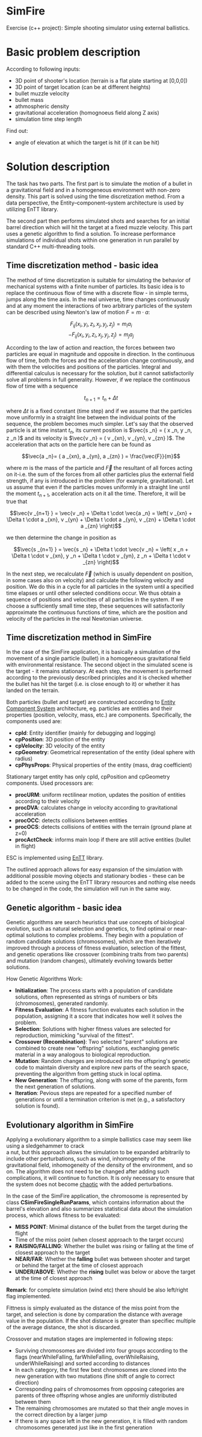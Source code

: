 # SimFire

Exercise (c++ project): Simple shooting simulator using external ballistics.

# Basic problem description

According to following inputs:

- 3D point of shooter's location (terrain is a flat plate starting at [0,0,0])
- 3D point of target location (can be at different heights)
- bullet muzzle velocity
- bullet mass
- athmospheric density
- gravitational acceleration (homognoeus field along Z axis)
- simulation time step length

Find out:

- angle of elevation at which the target is hit (if it can be hit)

# Solution description

The task has two parts. The first part is to simulate the motion of a bullet 
in a gravitational field and in a homogeneous environment with non-zero density. 
This part is solved using the time discretization method. From a data perspective,
the Entity–component–system architecture is used by utilizing EnTT library.

The second part then performs simulated shots and searches for an initial barrel 
direction which will hit the target at a fixed muzzle velocity. This part uses 
a genetic algorithm to find a solution. To increase performance simulations of individual 
shots within one generation in run parallel by standard C++ multi-threading tools.

## Time discretization method - basic idea

The method of time discretization is suitable for simulating the behavior of mechanical
systems with a finite number of particles. Its basic idea is to replace the continuous
flow of time with a discrete flow - in simple terms, jumps along the time axis. In the real
universe, time changes continuously and at any moment the interactions of two arbitrary particles
of the system can be described using Newton's law of motion $F = m \cdot a$:

$$ F_{ij}(x _i, y_i, z_i, x _j, y_j, z_j ) = m _i a_i $$
$$ - F_{ij}(x _i, y_i, z_i, x _j, y_j, z_j ) = m _j a_j $$

According to the law of action and reaction, the forces between two particles are equal
in magnitude and opposite in direction. In the continuous flow of time, both the forces and 
the acceleration change continuously, and with them the velocities and positions of the particles.
Integral and differential calculus is necessary for the solution, but it cannot satisfactorily solve 
all problems in full generality. However, if we replace the continuous flow of time with a sequence

$$t _{n+1} = t _n + \Delta t$$

where $\Delta t$ is a fixed constant (time step) and if we assume that the particles move 
uniformly in a straight line between the individual points of the sequence, the problem becomes
much simpler. Let's say that the observed particle is at time instant $t _n$, its current 
position is $\vec{s _n} = ( x _n, y _n, z _n )$ and its velocity is $\vec{v _n} = ( v _{xn}, v _{yn}, v _{zn} )$. 
The acceleration that acts on the particle here can be found as

$$\vec{a _n}= ( a _{xn}, a _{yn}, a _{zn} ) = \frac{\vec{F}}{m}$$

where $m$ is the mass of the particle and $\vec{F}$ the resultant of all forces acting on
it\-i.e. the sum of the forces from all other particles plus the external field strength, 
if any is introduced in the problem (for example, gravitational). Let us assume that even 
if the particles moves uniformly in a straight line until the moment $t _{n+1}$, acceleration 
acts on it all the time. Therefore, it will be true that

$$\vec{v _{n+1} } = \vec{v _n} + \Delta t \cdot \vec{a _n} = \left( v _{xn} + \Delta t \cdot a _{xn}, 
v _{yn} + \Delta t \cdot a _{yn},  v _{zn} + \Delta t \cdot a _{zn} \right)$$

we then determine the change in position as

$$\vec{s _{n+1} } = \vec{s _n} + \Delta t \cdot \vec{v _n} = \left( x _n + \Delta t \cdot v _{xn}, 
y _n + \Delta t \cdot v _{yn},  z _n + \Delta t \cdot v _{zn} \right)$$

In the next step, we recalculate $\vec{F}$ (which is usually dependent on position, in some cases also
on velocity) and calculate the following velocity and position. We do this in a cycle for all particles
in the system until a specified time elapses or until other selected conditions occur. We thus obtain 
a sequence of positions and velocities of all particles in the system. If we choose a sufficiently small
time step, these sequences will satisfactorily approximate the continuous functions of time, which are
the position and velocity of the particles in the real Newtonian universe.

## Time discretization method in SimFire

In the case of the SimFire ​​application, it is basically a simulation of the movement of a single particle 
(bullet) in a homogeneous gravitational field with environmental resistance. The second object in 
the simulated scene is the target - it remains stationary. At each step, the movement is performed 
according to the previously described principles and it is checked whether the bullet has hit 
the target (i.e. is close enough to it) or whether it has landed on the terrain. 

Both particles (bullet and target) are constructed according to 
[Entity Component System](https://en.wikipedia.org/wiki/Entity_component_system) architecture,
eg. particles are entities and their properties (position, velocity, mass, etc.) are components.
Specifically, the components used are:

  - **cpId**: Entity identifier (mainly for debugging and logging)
  - **cpPosition**: 3D position of the entity
  - **cpVelocity**: 3D velocity of the entity
  - **cpGeometry**: Geometrical representation of the entity (ideal sphere with radius)
  - **cpPhysProps**: Physical properties of the entity (mass, drag coefficient)

  Stationary target entity has only cpId, cpPosition and cpGeometry components. Used processors are:

  - **procURM**: uniform rectilinear motion, updates the position of entities according to their velocity
  - **procDVA**: calculates change in velocity according to gravitational acceleration
  - **procOCC**: detects collisions between entities
  - **procOCS**: detects collisions of entities with the terrain (ground plane at z=0)
  - **procActCheck**: informs main loop if there are still active entities (bullet in flight)

  ESC is implemented using [EnTT](https://github.com/skypjack/entt) library.

  The outlined approach allows for easy expansion of the simulation with additional possible 
  moving objects and stationary bodies - these can be added to the scene using the EnTT library 
  resources and nothing else needs to be changed in the code, the simulation will run in the same way.

  ## Genetic algorithm - basic idea

  Genetic algorithms are search heuristics that use concepts of biological evolution, such as natural
  selection and genetics, to find optimal or near-optimal solutions to complex problems. They begin
  with a population of random candidate solutions (chromosomes), which are then iteratively improved 
  through a process of fitness evaluation, selection of the fittest, and genetic operations like crossover 
  (combining traits from two parents) and mutation (random changes), ultimately evolving towards better 
  solutions.  

  How Genetic Algorithms Work:

  - **Initialization**: The process starts with a population of candidate solutions, often represented as strings of numbers or bits (chromosomes), generated randomly. 
  - **Fitness Evaluation**: A fitness function evaluates each solution in the population, assigning it a score that indicates how well it solves the problem. 
  - **Selection**: Solutions with higher fitness values are selected for reproduction, mimicking "survival of the fittest". 
  - **Crossover (Recombination)**: Two selected "parent" solutions are combined to create new "offspring" solutions, exchanging genetic material in a way analogous to biological reproduction. 
  - **Mutation**: Random changes are introduced into the offspring's genetic code to maintain diversity and explore new parts of the search space, preventing the algorithm from getting stuck in local optima. 
  - **New Generation**: The offspring, along with some of the parents, form the next generation of solutions. 
  - **Iteration**: Pevious steps are repeated for a specified number of generations or until a termination criterion is met (e.g., a satisfactory solution is found). 

## Evolutionary algorithm in SimFire

Applying a evolutionary algorithm to a simple ballistics case may seem like using a sledgehammer to crack  
a nut, but this approach allows the simulation to be expanded arbitrarily to include other perturbations, 
such as wind, inhomogeneity of the gravitational field, inhomogeneity of the density of the environment,
and so on. The algorithm does not need to be changed after adding such complications, it will continue to 
function. It is only necessary to ensure that the system does not become 
[chaotic](https://en.wikipedia.org/wiki/Chaos_theory) with the added perturbations.

In the case of the SimFire ​​application, the chromosome is represented by class **CSimFireSingleRunParams**,
which contains information about the barrel's elevation and also summarizes statistical data about
the simulation process, which allows fitness to be evaluated:

  - **MISS POINT**: Minimal distance of the bullet from the target during the flight
  - Time of the miss point (when closest approach to the target occurs)
  - **RAISING/FALLING**: Whether the bullet was rising or falling at the time of closest approach to the target
  - **NEAR/FAR**: Whether the __falling__ bullet was between shooter and target or behind the target at the time of closest approach
  - **UNDER/ABOVE**: Whether the __rising__ bullet was below or above the target at the time of closest approach

**Remark**: for complete simulation (wind etc) there should be also left/right flag implemented.

Fittness is simply evaluated as the distance of the miss point from the target, and selection is done by
comparation the distance with average value in the population. If the shot distance is greater than
specifiec multiple of the average distance, the shot is discarded. 

Crossover and mutation stages are implemented in following steps:

   - Surviving chromosomes are divided into four groups according to the flags (nearWhileFalling,
     farWhileFalling, overWhileRaising, underWhileRaising) and sorted according to distances
   - In each category, the first few best chromosomes are cloned into the new generation with two mutations (fine shift of angle to correct direction)
   - Corresponding pairs of chromosomes from opposing categories are parents of three offspring whose angles are uniformly distributed between them
   - The remaining chromosomes are mutated so that their angle moves in the correct direction by a larger jump
   - If there is any space left in the new generation, it is filled with random chromosomes generated just like in the first generation